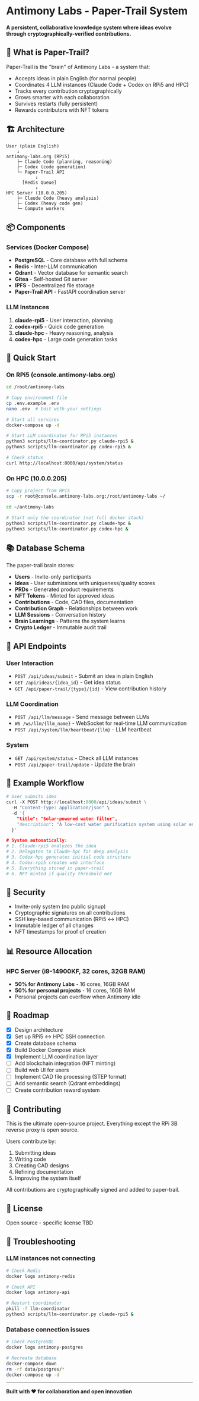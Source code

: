 # Antimony Labs - Paper-Trail System

**A persistent, collaborative knowledge system where ideas evolve through cryptographically-verified contributions.**

## 🧠 What is Paper-Trail?

Paper-Trail is the "brain" of Antimony Labs - a system that:
- Accepts ideas in plain English (for normal people)
- Coordinates 4 LLM instances (Claude Code + Codex on RPi5 and HPC)
- Tracks every contribution cryptographically
- Grows smarter with each collaboration
- Survives restarts (fully persistent)
- Rewards contributors with NFT tokens

## 🏗️ Architecture

```
User (plain English)
    ↓
antimony-labs.org (RPi5)
    ├─ Claude Code (planning, reasoning)
    ├─ Codex (code generation)
    └─ Paper-Trail API
           ↓
      [Redis Queue]
           ↓
HPC Server (10.0.0.205)
    ├─ Claude Code (heavy analysis)
    ├─ Codex (heavy code gen)
    └─ Compute workers
```

## 📦 Components

### Services (Docker Compose)
- **PostgreSQL** - Core database with full schema
- **Redis** - Inter-LLM communication
- **Qdrant** - Vector database for semantic search
- **Gitea** - Self-hosted Git server
- **IPFS** - Decentralized file storage
- **Paper-Trail API** - FastAPI coordination server

### LLM Instances
1. **claude-rpi5** - User interaction, planning
2. **codex-rpi5** - Quick code generation
3. **claude-hpc** - Heavy reasoning, analysis
4. **codex-hpc** - Large code generation tasks

## 🚀 Quick Start

### On RPi5 (console.antimony-labs.org)

```bash
cd /root/antimony-labs

# Copy environment file
cp .env.example .env
nano .env  # Edit with your settings

# Start all services
docker-compose up -d

# Start LLM coordinator for RPi5 instances
python3 scripts/llm-coordinator.py claude-rpi5 &
python3 scripts/llm-coordinator.py codex-rpi5 &

# Check status
curl http://localhost:8000/api/system/status
```

### On HPC (10.0.0.205)

```bash
# Copy project from RPi5
scp -r root@console.antimony-labs.org:/root/antimony-labs ~/

cd ~/antimony-labs

# Start only the coordinator (not full docker stack)
python3 scripts/llm-coordinator.py claude-hpc &
python3 scripts/llm-coordinator.py codex-hpc &
```

## 📚 Database Schema

The paper-trail brain stores:
- **Users** - Invite-only participants
- **Ideas** - User submissions with uniqueness/quality scores
- **PRDs** - Generated product requirements
- **NFT Tokens** - Minted for approved ideas
- **Contributions** - Code, CAD files, documentation
- **Contribution Graph** - Relationships between work
- **LLM Sessions** - Conversation history
- **Brain Learnings** - Patterns the system learns
- **Crypto Ledger** - Immutable audit trail

## 🔗 API Endpoints

### User Interaction
- `POST /api/ideas/submit` - Submit an idea in plain English
- `GET /api/ideas/{idea_id}` - Get idea status
- `GET /api/paper-trail/{type}/{id}` - View contribution history

### LLM Coordination
- `POST /api/llm/message` - Send message between LLMs
- `WS /ws/llm/{llm_name}` - WebSocket for real-time LLM communication
- `POST /api/system/llm/heartbeat/{llm}` - LLM heartbeat

### System
- `GET /api/system/status` - Check all LLM instances
- `POST /api/paper-trail/update` - Update the brain

## 🧪 Example Workflow

```python
# User submits idea
curl -X POST http://localhost:8000/api/ideas/submit \
  -H "Content-Type: application/json" \
  -d '{
    "title": "Solar-powered water filter",
    "description": "A low-cost water purification system using solar energy"
  }'

# System automatically:
# 1. Claude-rpi5 analyzes the idea
# 2. Delegates to Claude-hpc for deep analysis
# 3. Codex-hpc generates initial code structure
# 4. Codex-rpi5 creates web interface
# 5. Everything stored in paper-trail
# 6. NFT minted if quality threshold met
```

## 🔐 Security

- Invite-only system (no public signup)
- Cryptographic signatures on all contributions
- SSH key-based communication (RPi5 ↔ HPC)
- Immutable ledger of all changes
- NFT timestamps for proof of creation

## 📊 Resource Allocation

### HPC Server (i9-14900KF, 32 cores, 32GB RAM)
- **50% for Antimony Labs** - 16 cores, 16GB RAM
- **50% for personal projects** - 16 cores, 16GB RAM
- Personal projects can overflow when Antimony idle

## 🎯 Roadmap

- [x] Design architecture
- [x] Set up RPi5 ↔ HPC SSH connection
- [x] Create database schema
- [x] Build Docker Compose stack
- [x] Implement LLM coordination layer
- [ ] Add blockchain integration (NFT minting)
- [ ] Build web UI for users
- [ ] Implement CAD file processing (STEP format)
- [ ] Add semantic search (Qdrant embeddings)
- [ ] Create contribution reward system

## 🤝 Contributing

This is the ultimate open-source project. Everything except the RPi 3B reverse proxy is open source.

Users contribute by:
1. Submitting ideas
2. Writing code
3. Creating CAD designs
4. Refining documentation
5. Improving the system itself

All contributions are cryptographically signed and added to paper-trail.

## 📄 License

Open source - specific license TBD

## 🔧 Troubleshooting

### LLM instances not connecting
```bash
# Check Redis
docker logs antimony-redis

# Check API
docker logs antimony-api

# Restart coordinator
pkill -f llm-coordinator
python3 scripts/llm-coordinator.py claude-rpi5 &
```

### Database connection issues
```bash
# Check PostgreSQL
docker logs antimony-postgres

# Recreate database
docker-compose down
rm -rf data/postgres/*
docker-compose up -d
```

---

**Built with ❤️ for collaboration and open innovation**
